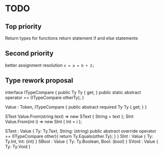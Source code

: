 ﻿# TODO

## Top priority
Return types for functions
return statement
if and else statements
## Second priority
better assignment resolution
`x = a = b + 2;`

## Type rework proposal

interface ITypeCompare {
	public Ty Ty { get; }
	public static abstract operator == (ITypeCompare otherTy);
}

Value : Token, ITypeCompare {
	public abstract required Ty Ty { get; }
}

SText Value.From(string text) => new SText { String = text };
SInt Value.From(int i) => new SInt { Int =  i };

SText : Value {
	Ty: Ty.Text,
	String: (string)
	public abstract override operator == (ITypeCompare other){
		return Ty.Equals(other.Ty);
	}
}
SInt : Value {
	Ty: Ty.Int,
	Int: (int)
}
SBool : Value {
	Ty: Ty.Boolean,
	Bool: (bool)
}
SVoid : Value {
	Ty: Ty.Void
}